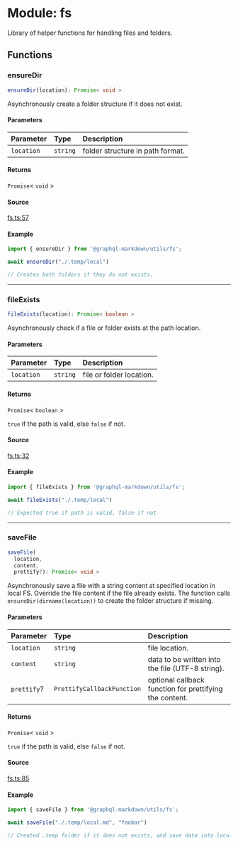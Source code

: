 # Module: fs

Library of helper functions for handling files and folders.

## Functions

### ensureDir

```ts
ensureDir(location): Promise< void >
```

Asynchronously create a folder structure if it does not exist.

#### Parameters

| Parameter | Type | Description |
| :------ | :------ | :------ |
| `location` | `string` | folder structure in path format. |

#### Returns

`Promise`\< `void` \>

#### Source

[fs.ts:57](https://github.com/graphql-markdown/graphql-markdown/blob/main/packages/utils/src/fs.ts#L57)

#### Example

```js
import { ensureDir } from '@graphql-markdown/utils/fs';

await ensureDir("./.temp/local")

// Creates both folders if they do not exists.
```

***

### fileExists

```ts
fileExists(location): Promise< boolean >
```

Asynchronously check if a file or folder exists at the path location.

#### Parameters

| Parameter | Type | Description |
| :------ | :------ | :------ |
| `location` | `string` | file or folder location. |

#### Returns

`Promise`\< `boolean` \>

`true` if the path is valid, else `false` if not.

#### Source

[fs.ts:32](https://github.com/graphql-markdown/graphql-markdown/blob/main/packages/utils/src/fs.ts#L32)

#### Example

```js
import { fileExists } from '@graphql-markdown/utils/fs';

await fileExists("./.temp/local")

// Expected true if path is valid, false if not
```

***

### saveFile

```ts
saveFile(
  location,
  content,
  prettify?): Promise< void >
```

Asynchronously save a file with a string content at specified location in local FS.
Override the file content if the file already exists.
The function calls `ensureDir(dirname(location))` to create the folder structure if missing.

#### Parameters

| Parameter | Type | Description |
| :------ | :------ | :------ |
| `location` | `string` | file location. |
| `content` | `string` | data to be written into the file (UTF-8 string). |
| `prettify`? | `PrettifyCallbackFunction` | optional callback function for prettifying the content. |

#### Returns

`Promise`\< `void` \>

`true` if the path is valid, else `false` if not.

#### Source

[fs.ts:85](https://github.com/graphql-markdown/graphql-markdown/blob/main/packages/utils/src/fs.ts#L85)

#### Example

```js
import { saveFile } from '@graphql-markdown/utils/fs';

await saveFile("./.temp/local.md", "foobar")

// Created .temp folder if it does not exists, and save data into local.md
```
